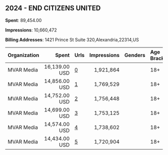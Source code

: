 ## 2024 - END CITIZENS UNITED 
**Spent**: 89,454.00

**Impressions**: 10,660,472

**Billing Addresses**: 1421 Prince St Suite 320,Alexandria,22314,US

|Organization|Spent|Urls|Impressions|Genders|Age Brackets|Country Codes|
|:---|---:|:---|---:|:---|:---|:---|
|MVAR Media|16,139.00 USD|[0](https://www.snap.com/political-ads/asset/00ae002cf57b2563d7cb8365e43f3df2cb9da1228747c85243d47843e379a6ce?mediaType=jpg)|1,921,864||18+|united states|
|MVAR Media|14,856.00 USD|[1](https://www.snap.com/political-ads/asset/48dbdba35249ba64c610a8a285a0fa2a69fa4af999f06e25a866759f85946973?mediaType=mp4)|1,769,529||18+|united states|
|MVAR Media|14,752.00 USD|[2](https://www.snap.com/political-ads/asset/673899293a8c516501c4c529b1fc1e3fb21cb721816a8e24de8c6fd12ff7fb23?mediaType=mp4)|1,756,448||18+|united states|
|MVAR Media|14,699.00 USD|[3](https://www.snap.com/political-ads/asset/7c7bba78a7110f548958e4da248f7a4d335979d2e21e9271300d2ab756805afa?mediaType=mp4)|1,753,125||18+|united states|
|MVAR Media|14,574.00 USD|[4](https://www.snap.com/political-ads/asset/0efe0704d15937ea42ba78c09e57d11f7dc5d7fb2a79a3b67a70f03ca9470174?mediaType=mp4)|1,738,602||18+|united states|
|MVAR Media|14,434.00 USD|[5](https://www.snap.com/political-ads/asset/749ae54d3361be088b07e7571afc8c73fb6c4101e0682234830720336d33afb1?mediaType=jpg)|1,720,904||18+|united states|
